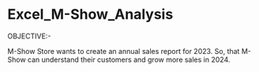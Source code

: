 # Excel_M-Show_Analysis

OBJECTIVE:-

M-Show Store wants to create an annual sales report for 2023. So, that M-Show can understand their customers and grow more sales in 2024.
